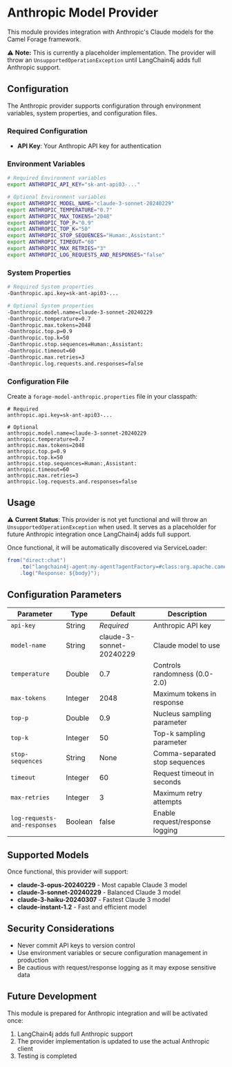 # Anthropic Model Provider

This module provides integration with Anthropic's Claude models for the Camel Forage framework.

⚠️ **Note:** This is currently a placeholder implementation. The provider will throw an `UnsupportedOperationException` until LangChain4j adds full Anthropic support.

## Configuration

The Anthropic provider supports configuration through environment variables, system properties, and configuration files.

### Required Configuration

- **API Key**: Your Anthropic API key for authentication

### Environment Variables

```bash
# Required Environment variables
export ANTHROPIC_API_KEY="sk-ant-api03-..."

# Optional Environment variables
export ANTHROPIC_MODEL_NAME="claude-3-sonnet-20240229"
export ANTHROPIC_TEMPERATURE="0.7"
export ANTHROPIC_MAX_TOKENS="2048"
export ANTHROPIC_TOP_P="0.9"
export ANTHROPIC_TOP_K="50"
export ANTHROPIC_STOP_SEQUENCES="Human:,Assistant:"
export ANTHROPIC_TIMEOUT="60"
export ANTHROPIC_MAX_RETRIES="3"
export ANTHROPIC_LOG_REQUESTS_AND_RESPONSES="false"
```

### System Properties

```bash
# Required System properties
-Danthropic.api.key=sk-ant-api03-...

# Optional System properties
-Danthropic.model.name=claude-3-sonnet-20240229
-Danthropic.temperature=0.7
-Danthropic.max.tokens=2048
-Danthropic.top.p=0.9
-Danthropic.top.k=50
-Danthropic.stop.sequences=Human:,Assistant:
-Danthropic.timeout=60
-Danthropic.max.retries=3
-Danthropic.log.requests.and.responses=false
```

### Configuration File

Create a `forage-model-anthropic.properties` file in your classpath:

```properties
# Required
anthropic.api.key=sk-ant-api03-...

# Optional
anthropic.model.name=claude-3-sonnet-20240229
anthropic.temperature=0.7
anthropic.max.tokens=2048
anthropic.top.p=0.9
anthropic.top.k=50
anthropic.stop.sequences=Human:,Assistant:
anthropic.timeout=60
anthropic.max.retries=3
anthropic.log.requests.and.responses=false
```

## Usage

⚠️ **Current Status**: This provider is not yet functional and will throw an `UnsupportedOperationException` when used. It serves as a placeholder for future Anthropic integration once LangChain4j adds full support.

Once functional, it will be automatically discovered via ServiceLoader:

```java
from("direct:chat")
    .to("langchain4j-agent:my-agent?agentFactory=#class:org.apache.camel.forage.agent.factory.DefaultAgentFactory")
    .log("Response: ${body}");
```

## Configuration Parameters

| Parameter | Type | Default | Description |
|-----------|------|---------|-------------|
| `api-key` | String | *Required* | Anthropic API key |
| `model-name` | String | claude-3-sonnet-20240229 | Claude model to use |
| `temperature` | Double | 0.7 | Controls randomness (0.0-2.0) |
| `max-tokens` | Integer | 2048 | Maximum tokens in response |
| `top-p` | Double | 0.9 | Nucleus sampling parameter |
| `top-k` | Integer | 50 | Top-k sampling parameter |
| `stop-sequences` | String | None | Comma-separated stop sequences |
| `timeout` | Integer | 60 | Request timeout in seconds |
| `max-retries` | Integer | 3 | Maximum retry attempts |
| `log-requests-and-responses` | Boolean | false | Enable request/response logging |

## Supported Models

Once functional, this provider will support:

- **claude-3-opus-20240229** - Most capable Claude 3 model
- **claude-3-sonnet-20240229** - Balanced Claude 3 model
- **claude-3-haiku-20240307** - Fastest Claude 3 model
- **claude-instant-1.2** - Fast and efficient model

## Security Considerations

- Never commit API keys to version control
- Use environment variables or secure configuration management in production
- Be cautious with request/response logging as it may expose sensitive data

## Future Development

This module is prepared for Anthropic integration and will be activated once:
1. LangChain4j adds full Anthropic support
2. The provider implementation is updated to use the actual Anthropic client
3. Testing is completed